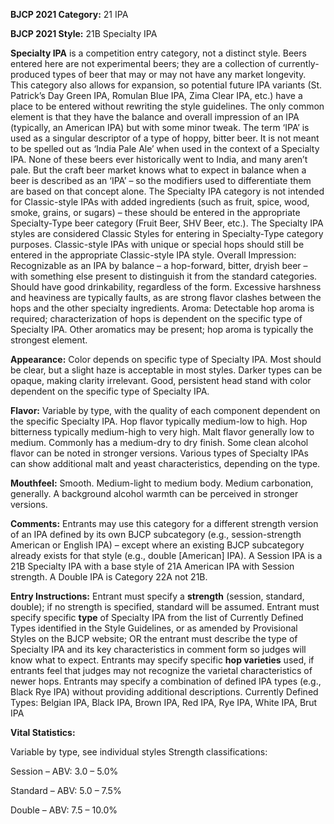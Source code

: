 <b>BJCP 2021 Category:</b> 21 IPA

<b>BJCP 2021 Style:</b> 21B Specialty IPA

<b>Specialty IPA</b> is a competition entry category, not a distinct
style. Beers entered here are not experimental beers; they are
a collection of currently-produced types of beer that may or
may not have any market longevity. This category also allows
for expansion, so potential future IPA variants (St. Patrick’s
Day Green IPA, Romulan Blue IPA, Zima Clear IPA, etc.) have
a place to be entered without rewriting the style guidelines.
The only common element is that they have the balance and
overall impression of an IPA (typically, an American IPA) but
with some minor tweak.
The term ‘IPA’ is used as a singular descriptor of a type of
hoppy, bitter beer. It is not meant to be spelled out as ‘India
Pale Ale’ when used in the context of a Specialty IPA. None of
these beers ever historically went to India, and many aren’t
pale. But the craft beer market knows what to expect in
balance when a beer is described as an ‘IPA’ – so the modifiers
used to differentiate them are based on that concept alone.
The Specialty IPA category is not intended for Classic-style
IPAs with added ingredients (such as fruit, spice, wood,
smoke, grains, or sugars) – these should be entered in the
appropriate Specialty-Type beer category (Fruit Beer, SHV
Beer, etc.). The Specialty IPA styles are considered Classic
Styles for entering in Specialty-Type category purposes.
Classic-style IPAs with unique or special hops should still be
entered in the appropriate Classic-style IPA style.
Overall Impression: Recognizable as an IPA by balance – a
hop-forward, bitter, dryish beer – with something else present
to distinguish it from the standard categories. Should have
good drinkability, regardless of the form. Excessive harshness
and heaviness are typically faults, as are strong flavor clashes
between the hops and the other specialty ingredients.
Aroma: Detectable hop aroma is required; characterization of
hops is dependent on the specific type of Specialty IPA. Other
aromatics may be present; hop aroma is typically the strongest
element.

<b>Appearance:</b> Color depends on specific type of Specialty IPA.
Most should be clear, but a slight haze is acceptable in most
styles. Darker types can be opaque, making clarity irrelevant.
Good, persistent head stand with color dependent on the
specific type of Specialty IPA.

<b>Flavor:</b> Variable by type, with the quality of each component
dependent on the specific Specialty IPA. Hop flavor typically
medium-low to high. Hop bitterness typically medium-high to
very high. Malt flavor generally low to medium. Commonly has
a medium-dry to dry finish. Some clean alcohol flavor can be
noted in stronger versions. Various types of Specialty IPAs can
show additional malt and yeast characteristics, depending on
the type.

<b>Mouthfeel:</b> Smooth. Medium-light to medium body. Medium
carbonation, generally. A background alcohol warmth can be
perceived in stronger versions.

<b>Comments:</b> Entrants may use this category for a different
strength version of an IPA defined by its own BJCP
subcategory (e.g., session-strength American or English IPA) –
except where an existing BJCP subcategory already exists for
that style (e.g., double [American] IPA). A Session IPA is a 21B
Specialty IPA with a base style of 21A American IPA with
Session strength. A Double IPA is Category 22A not 21B.

<b>Entry Instructions:</b> Entrant must specify a <b>strength</b>
(session, standard, double); if no strength is specified, standard
will be assumed. Entrant must specify specific <b>type</b> of
Specialty IPA from the list of Currently Defined Types
identified in the Style Guidelines, or as amended by Provisional
Styles on the BJCP website; OR the entrant must describe the
type of Specialty IPA and its key characteristics in comment
form so judges will know what to expect.
Entrants may specify specific <b>hop varieties</b> used, if entrants
feel that judges may not recognize the varietal characteristics of
newer hops. Entrants may specify a combination of defined
IPA types (e.g., Black Rye IPA) without providing additional
descriptions.
Currently Defined Types: Belgian IPA, Black IPA, Brown
IPA, Red IPA, Rye IPA, White IPA, Brut IPA

<b>Vital Statistics:</b>

Variable by type, see individual styles Strength classifications:

Session – ABV: 3.0 – 5.0%

Standard – ABV: 5.0 – 7.5%

Double – ABV: 7.5 – 10.0%
